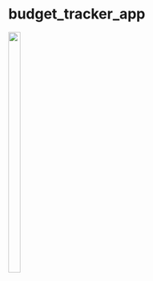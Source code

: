 # budget_tracker_app

<p>
   <img src="https://github.com/user-attachments/assets/d27ab9ab-fe71-40fa-a547-2ded3b8ab1ab)"height="35%" width="22%">
</p>
